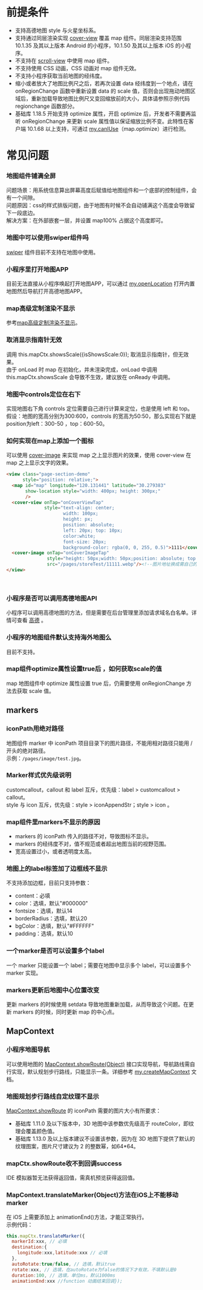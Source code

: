 # 前提条件
- 支持高德地图 style 与火星坐标系。
- 支持通过同层渲染实现 [cover-view](https://opendocs.alipay.com/mini/component/cover-view) 覆盖 map 组件。同层渲染支持范围 10.1.35 及其以上版本 Android 的小程序，10.1.50 及其以上版本 iOS 的小程序。
- 不支持在 [scroll-view](https://opendocs.alipay.com/mini/component/scroll-view) 中使用 map 组件。
- 不支持使用 CSS 动画，CSS 动画对 map 组件无效。
- 不支持小程序获取当前地图的经纬度。
- 缩小或者放大了地图比例尺之后，若再次设置 data 经纬度到一个地点，请在 onRegionChange 函数中重新设置 data 的 scale 值，否则会出现拖动地图区域后，重新加载导致地图比例尺又变回缩放前的大小，具体请参照示例代码 regionchange 函数部分。
- 基础库 1.18.5 开始支持 optimize 属性，开启 optimize 后，开发者不需要再监听 onRegionChange 来更新 scale 属性值以保证缩放比例不变。此特性在客户端 10.1.68 以上支持，可通过 [my.canIUse](https://opendocs.alipay.com/mini/api/can-i-use)（map.optimize）进行检测。 

# 常见问题

### 地图组件铺满全屏
问题场景：用系统信息算出屏幕高度后赋值给地图组件和一个底部的控制组件，会有一个间隙。<br />问题原因：css的样式排版问题，由于地图有时候不会自动铺满这个高度会导致留下一段底边。<br />解决方案：在外部嵌套一层，并设置 map100% 占据这个高度即可。 

### 地图中可以使用swiper组件吗
[swiper](https://opendocs.alipay.com/mini/component/swiper) 组件目前不支持在地图中使用。 

### 小程序里打开地图APP
目前无法直接从小程序唤起打开地图APP，可以通过 [my.openLocation](https://opendocs.alipay.com/mini/api/as9kin) 打开内置地图然后导航打开高德地图APP。 

### map高级定制渲染不显示
参考[map高级定制渲染不显示](https://opendocs.alipay.com/support/01rb77)。 

### 取消显示指南针无效
调用 this.mapCtx.showsScale({isShowsScale:0}); 取消显示指南针，但无效果。<br />由于 onLoad 时 map 在初始化，并未渲染完成，onLoad 中调用 this.mapCtx.showsScale 会导致不生效，建议放在 onReady 中调用。 

### 地图中controls定位在右下
实现地图右下角 controls 定位需要自己进行计算来定位，也是使用 left 和 top。<br />假设：地图的宽高分别为300:600，controls 的宽高为50:50，那么实现右下就是 position为left：300-50 ，top：600-50。 

### 如何实现在map上添加一个图标
可以使用 [cover-image](https://opendocs.alipay.com/mini/component/cover-image) 来实现 map 之上显示图片的效果，使用 cover-view 在 map 之上显示文字的效果。
```html
<view class="page-section-demo" 
      style="position: relative;"> 
  <map id="map" longitude="120.131441" latitude="30.279383"    
       show-location style="width: 400px; height: 300px;"  
       />  
  <cover-view onTap="onCoverViewTap"   
              style="text-align: center;
                     width: 100px; 
                     height: px;
                     position: absolute;
                     left: 20px; top: 10px;
                     color:white;
                     font-size: 20px;
                     background-color: rgba(0, 0, 255, 0.5)">1111</cover-view> 
  <cover-image onTap="onCoverImageTap" 
               style="height: 50px;width: 50px;position: absolute; top: 100px;left: 10px;"     
               src="/pages/storeTest/11111.webp"/><!--图片地址换成需自己的项目地址-->
</view>
```
 

### 小程序是否可以调用高德地图API
小程序可以调用高德地图的方法，但是需要在后台管理里添加请求域名白名单。详情可查看 [高德](https://lbs.amap.com/api/webservice/summary) 。

### 小程序的地图组件默认支持海外地图么
目前不支持。

### map组件optimize属性设置true后 ，如何获取scale的值
map 地图组件中 optimize 属性设置 true 后，仍需要使用 onRegionChange 方法去获取 scale 值。 

## markers

### iconPath用绝对路径
地图组件 marker 中 iconPath 项目目录下的图片路径，不能用相对路径只能用 / 开头的绝对路径。<br />示例：`/pages/image/test.jpg`。 

### Marker样式优先级说明
customcallout，callout 和 label 互斥，优先级：label > customcallout > callout。<br />style 与 icon 互斥，优先级：style > iconAppendStr；style > icon 。

### map组件里markers不显示的原因

- markers 的 iconPath 传入的路径不对，导致图标不显示。
- markers 的经纬度不对，值不规范或者超出地图当前的视野范围。
- 宽高设置过小，或者透明度太高。 

### 地图上的label标签加了边框线不显示
不支持添加边框，目前只支持参数：

- content：必填
- color：选填，默认"#000000"
- fontsize：选填，默认14
- borderRadius：选填，默认20
- bgColor：选填，默认"#FFFFFF"
- padding：选填，默认10 

### 一个marker是否可以设置多个label
一个 marker 只能设置一个 label；需要在地图中显示多个 label，可以设置多个 marker 实现。 

### markers更新后地图中心位置改变
更新 markers 的时候使用 setdata 导致地图重新加载，从而导致这个问题。在更新 markers 的时候，同时更新 map 的中心点。 

## MapContext

### 小程序地图导航
可以使用地图的 [MapContext.showRoute(Object)](https://opendocs.alipay.com/mini/api/uwffxx) 接口实现导航，导航路线需自行实现，默认规划步行路线，只能显示一条。详细参考 [my.createMapContext](https://opendocs.alipay.com/mini/api/ui-map) 文档。 

### 地图规划步行路线自定纹理不显示
[MapContext.showRoute](https://opendocs.alipay.com/mini/api/uwffxx) 的 iconPath 需要的图片大小有所要求：

- 基础库 1.11.0 及以下版本中，3D 地图中该参数优先级高于 routeColor，即纹理会覆盖颜色值。
- 基础库 1.13.0 及以上版本建议不设置该参数，因为在 3D 地图下提供了默认的纹理图案，图片尺寸建议为 2 的整数幂，如64*64。 

### mapCtx.showRoute收不到回调success
IDE 模拟器暂无法获得返回值，需真机预览获得返回值。 

### MapContext.translateMarker(Object)方法在iOS上不能移动marker
在 iOS 上需要添加上 animationEnd()方法，才能正常执行。<br />示例代码：
```javascript
this.mapCtx.translateMarker({      
  markerId:xxx, // 必填  
  destination:{ 
    longitude:xxx,latitude:xxx // 必填       
  },        
  autoRotate:true/false, // 选填，默认true   
  rotate:xxx, // 选填，在autoRotate为false的情况下才有效，不填默认是0    
  duration:100, // 选填，单位ms，默认1000ms     
  animationEnd:xxx //function 动画结束回调});
```

